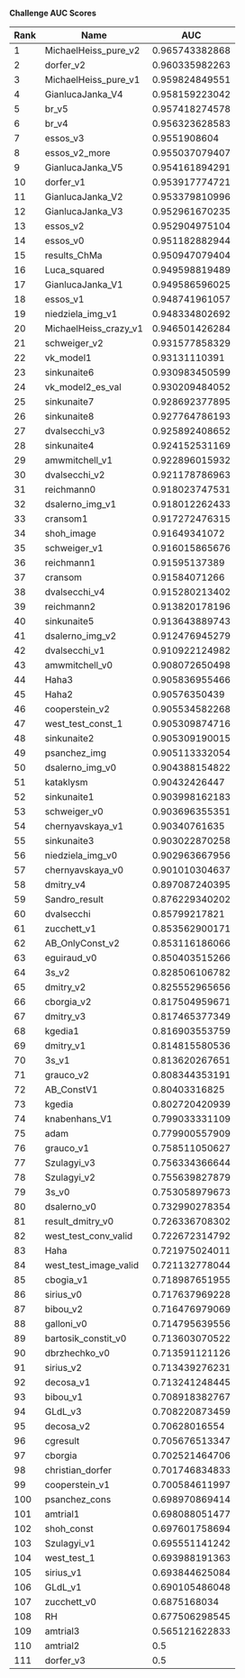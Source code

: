 **Challenge AUC Scores**


|Rank|Name|AUC|
|----|-----|---|
|1|MichaelHeiss_pure_v2|0.965743382868| 
|2|dorfer_v2|0.960335982263| 
|3|MichaelHeiss_pure_v1|0.959824849551| 
|4|GianlucaJanka_V4|0.958159223042| 
|5|br_v5|0.957418274578| 
|6|br_v4|0.956323628583| 
|7|essos_v3|0.9551908604| 
|8|essos_v2_more|0.955037079407| 
|9|GianlucaJanka_V5|0.954161894291| 
|10|dorfer_v1|0.953917774721| 
|11|GianlucaJanka_V2|0.953379810996| 
|12|GianlucaJanka_V3|0.952961670235| 
|13|essos_v2|0.952904975104| 
|14|essos_v0|0.951182882944| 
|15|results_ChMa|0.950947079404| 
|16|Luca_squared|0.949598819489| 
|17|GianlucaJanka_V1|0.949586596025| 
|18|essos_v1|0.948741961057| 
|19|niedziela_img_v1|0.948334802692| 
|20|MichaelHeiss_crazy_v1|0.946501426284| 
|21|schweiger_v2|0.931577858329| 
|22|vk_model1|0.93131110391| 
|23|sinkunaite6|0.930983450599| 
|24|vk_model2_es_val|0.930209484052| 
|25|sinkunaite7|0.928692377895| 
|26|sinkunaite8|0.927764786193| 
|27|dvalsecchi_v3|0.925892408652| 
|28|sinkunaite4|0.924152531169| 
|29|amwmitchell_v1|0.922896015932| 
|30|dvalsecchi_v2|0.921178786963| 
|31|reichmann0|0.918023747531| 
|32|dsalerno_img_v1|0.918012262433| 
|33|cransom1|0.917272476315| 
|34|shoh_image|0.91649341072| 
|35|schweiger_v1|0.916015865676| 
|36|reichmann1|0.91595137389| 
|37|cransom|0.91584071266| 
|38|dvalsecchi_v4|0.915280213402| 
|39|reichmann2|0.913820178196| 
|40|sinkunaite5|0.913643889743| 
|41|dsalerno_img_v2|0.912476945279| 
|42|dvalsecchi_v1|0.910922124982| 
|43|amwmitchell_v0|0.908072650498| 
|44|Haha3|0.905836955466| 
|45|Haha2|0.90576350439| 
|46|cooperstein_v2|0.905534582268| 
|47|west_test_const_1|0.905309874716| 
|48|sinkunaite2|0.905309190015| 
|49|psanchez_img|0.905113332054| 
|50|dsalerno_img_v0|0.904388154822| 
|51|kataklysm|0.90432426447| 
|52|sinkunaite1|0.903998162183| 
|53|schweiger_v0|0.903696355351| 
|54|chernyavskaya_v1|0.90340761635| 
|55|sinkunaite3|0.903022870258| 
|56|niedziela_img_v0|0.902963667956| 
|57|chernyavskaya_v0|0.901010304637| 
|58|dmitry_v4|0.897087240395| 
|59|Sandro_result|0.876229340202| 
|60|dvalsecchi|0.85799217821| 
|61|zucchett_v1|0.853562900171| 
|62|AB_OnlyConst_v2|0.853116186066| 
|63|eguiraud_v0|0.850403515266| 
|64|3s_v2|0.828506106782| 
|65|dmitry_v2|0.825552965656| 
|66|cborgia_v2|0.817504959671| 
|67|dmitry_v3|0.817465377349| 
|68|kgedia1|0.816903553759| 
|69|dmitry_v1|0.814815580536| 
|70|3s_v1|0.813620267651| 
|71|grauco_v2|0.808344353191| 
|72|AB_ConstV1|0.80403316825| 
|73|kgedia|0.802720420939| 
|74|knabenhans_V1|0.799033331109| 
|75|adam|0.779900557909| 
|76|grauco_v1|0.758511050627| 
|77|Szulagyi_v3|0.756334366644| 
|78|Szulagyi_v2|0.755639827879| 
|79|3s_v0|0.753058979673| 
|80|dsalerno_v0|0.732990278354| 
|81|result_dmitry_v0|0.726336708302| 
|82|west_test_conv_valid|0.722672314792| 
|83|Haha|0.721975024011| 
|84|west_test_image_valid|0.721132778044| 
|85|cbogia_v1|0.718987651955| 
|86|sirius_v0|0.717637969228| 
|87|bibou_v2|0.716476979069| 
|88|galloni_v0|0.714795639556| 
|89|bartosik_constit_v0|0.713603070522| 
|90|dbrzhechko_v0|0.713591121126| 
|91|sirius_v2|0.713439276231| 
|92|decosa_v1|0.713241248445| 
|93|bibou_v1|0.708918382767| 
|94|GLdL_v3|0.708220873459| 
|95|decosa_v2|0.70628016554| 
|96|cgresult|0.705676513347| 
|97|cborgia|0.702521464706| 
|98|christian_dorfer|0.701746834833| 
|99|cooperstein_v1|0.700584611997| 
|100|psanchez_cons|0.698970869414| 
|101|amtrial1|0.698088051477| 
|102|shoh_const|0.697601758694| 
|103|Szulagyi_v1|0.695551141242| 
|104|west_test_1|0.693988191363| 
|105|sirius_v1|0.693844625084| 
|106|GLdL_v1|0.690105486048| 
|107|zucchett_v0|0.6875168034| 
|108|RH|0.677506298545| 
|109|amtrial3|0.565121622833| 
|110|amtrial2|0.5| 
|111|dorfer_v3|0.5| 
